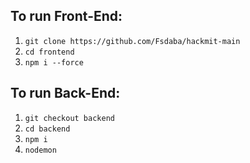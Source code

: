 

## To run Front-End:
1. `git clone https://github.com/Fsdaba/hackmit-main`
2. `cd frontend`
3. `npm i --force`

## To run Back-End:
1. `git checkout backend`
2. `cd backend`
3. `npm i`
4. `nodemon`

